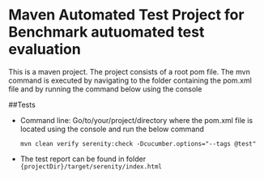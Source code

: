 Maven Automated Test Project for Benchmark autuomated test evaluation
==========================
This is a maven project. The project consists of a root pom file.
The mvn command is executed by navigating to the folder containing the pom.xml file and by running the command below using the console 

##Tests

- Command line: Go/to/your/project/directory where the pom.xml file is located using the console and run the below command


	```
	mvn clean verify serenity:check -Dcucumber.options="--tags @test"
	```

- The test report can be found in folder `{projectDir}/target/serenity/index.html`